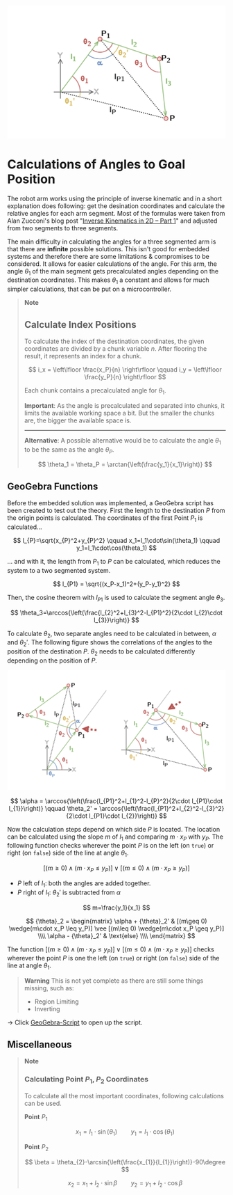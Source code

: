 ![](../docs/firmware/linear_function_at_theta_1.png)
# Calculations of Angles to Goal Position

The robot arm works using the principle of inverse kinematic and in a short explanation does following: get the desination coordinates and calculate the relative angles for each arm segment. Most of the formulas were taken from Alan Zucconi's blog post "[Inverse Kinematics in 2D – Part 1](https://www.alanzucconi.com/2018/05/02/ik-2d-1/)" and adjusted from two segments to three segments.

The main difficulty in calculating the angles for a three segmented arm is that there are **infinite** possible solutions. This isn't good for embedded systems and therefore there are some limitations & compromises to be considered. It allows for easier calculations of the angle. For this arm, the angle $\theta_1$ of the main segment gets precalculated angles depending on the destination coordinates. This makes $\theta_1$ a constant and allows for much simpler calculations, that can be put on a microcontroller.

> **Note**
> 
> ## Calculate Index Positions
> 
> To calculate the index of the destination coordinates, the given coordinates are divided by a chunk variable $n$. After flooring the result, it represents an index for a chunk.
> 
> $$
> i_x = \left\lfloor \frac{x_P}{n} \right\rfloor \qquad i_y = \left\lfloor \frac{y_P}{n} \right\rfloor
> $$
> 
> Each chunk contains a precalculated angle for $\theta_1$.
> 
> **Important**: As the angle is precalculated and separated into chunks, it limits the available working space a bit. But the smaller the chunks are, the bigger the available space is.
> 
> ---
> 
> **Alternative**: A possible alternative would be to calculate the angle $\theta_1$  to be the same as the angle $\theta_P$.
> 
> $$
> \theta_1 = \theta_P = \arctan{\left(\frac{y_1}{x_1}\right)}
> $$


## GeoGebra Functions

Before the embedded solution was implemented, a GeoGebra script has been created to test out the theory. First the length to the destination $P$ from the origin points is calculated. The coordinates of the first Point $P_1$ is calculated…

$$
l_{P}=\sqrt{x_{P}^2+y_{P}^2} \qquad x_1=l_1\cdot\sin(\theta_1) \qquad y_1=l_1\cdot\cos(\theta_1)
$$

… and with it, the length from $P_1$ to $P$ can be calculated, which reduces the system to a two segmented system.

$$
l_{P1} = \sqrt{(x_P-x_1)^2+(y_P-y_1)^2}
$$

Then, the cosine theorem with $l_{P1}$ is used to calculate the segment angle $\theta_3$.

$$
\theta_3=\arccos{\left(\frac{l_{2}^2+l_{3}^2-l_{P1}^2}{2\cdot l_{2}\cdot l_{3}}\right)}
$$

To calculate $\theta_2$, two separate angles need to be calculated in between, $\alpha$ and $\theta_2'$. The following figure shows the correlations of the angles to the position of the destination $P$. $\theta_2$ needs to be calculated differently depending on the position of $P$.

![](../docs/firmware/angle_calculation_difference.png)

$$
\alpha = \arccos{\left(\frac{l_{P1}^2+l_{1}^2-l_{P}^2}{2\cdot l_{P1}\cdot l_{1}}\right)} \qquad \theta_2' = \arccos{\left(\frac{l_{P1}^2+l_{2}^2-l_{3}^2}{2\cdot l_{P1}\cdot l_{2}}\right)}
$$

Now the calculation steps depend on which side $P$ is located. The location can be calculated using the slope $m$ of $l_1$ and comparing $m\cdot x_P$ with $y_P$. The following function checks wherever the point $P$ is on the left (on `true`) or right (on `false`) side of the line at angle $\theta_1$.

$$
[(m\geq 0) \wedge(m\cdot x_P \leq y_P)] \vee [(m\leq 0) \wedge(m\cdot x_P \geq y_P)]
$$

- $P$ left of $l_1$: both the angles are added together. 
- $P$ right of $l_1$: $\theta_2'$ is subtracted from $\alpha$

$$
m=\frac{y_1}{x_1}
$$

$$
{\theta}_2 =
  \begin{matrix}
  \alpha + {\theta}_2' & [(m\geq 0) \wedge(m\cdot x_P \leq y_P)] \vee [(m\leq 0) \wedge(m\cdot x_P \geq y_P)] \\\\ \alpha - {\theta}_2' & \text{else} \\\\
  \end{matrix}
$$

The function $[(m\geq 0) \wedge(m\cdot x_P \leq y_P)] \vee [(m\leq 0) \wedge(m\cdot x_P \geq y_P)]$ checks wherever the point $P$ is one the left (on `true`) or right (on `false`) side of the line at angle $\theta_1$.

> **Warning**
> This is not yet complete as there are still some things missing, such as:
> 
> - Region Limiting
> - Inverting



$\longrightarrow$ Click [GeoGebra-Script](https://www.geogebra.org/classic/jtgqn3yd) to open up the script.

## Miscellaneous

> **Note**
> 
> ### Calculating Point $P_1$, $P_2$ Coordinates
> 
> To calculate all the most important coordinates, following calculations can be used.
> 
> **Point** $P_1$
> 
> $$
> x_1=l_1\cdot\sin(\theta_1) \qquad y_1=l_1\cdot\cos(\theta_1)
> $$
> 
> **Point** $P_2$
> 
> $$
> \beta = \theta_{2}-\arcsin{\left(\frac{x_{1}}{l_{1}}\right)}-90\degree
> $$
> 
> $$
> x_2=x_1 + l_2\cdot\sin{\beta} \qquad y_2=y_1 + l_2\cdot\cos{\beta}
> $$
